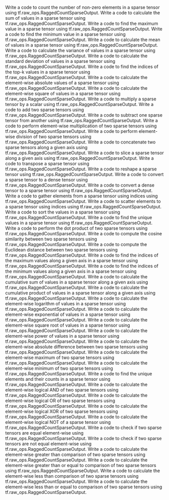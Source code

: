 Write a code to count the number of non-zero elements in a sparse tensor using tf.raw_ops.RaggedCountSparseOutput.
Write a code to calculate the sum of values in a sparse tensor using tf.raw_ops.RaggedCountSparseOutput.
Write a code to find the maximum value in a sparse tensor using tf.raw_ops.RaggedCountSparseOutput.
Write a code to find the minimum value in a sparse tensor using tf.raw_ops.RaggedCountSparseOutput.
Write a code to calculate the mean of values in a sparse tensor using tf.raw_ops.RaggedCountSparseOutput.
Write a code to calculate the variance of values in a sparse tensor using tf.raw_ops.RaggedCountSparseOutput.
Write a code to calculate the standard deviation of values in a sparse tensor using tf.raw_ops.RaggedCountSparseOutput.
Write a code to find the indices of the top-k values in a sparse tensor using tf.raw_ops.RaggedCountSparseOutput.
Write a code to calculate the element-wise absolute values of a sparse tensor using tf.raw_ops.RaggedCountSparseOutput.
Write a code to calculate the element-wise square of values in a sparse tensor using tf.raw_ops.RaggedCountSparseOutput.
Write a code to multiply a sparse tensor by a scalar using tf.raw_ops.RaggedCountSparseOutput.
Write a code to add two sparse tensors using tf.raw_ops.RaggedCountSparseOutput.
Write a code to subtract one sparse tensor from another using tf.raw_ops.RaggedCountSparseOutput.
Write a code to perform element-wise multiplication of two sparse tensors using tf.raw_ops.RaggedCountSparseOutput.
Write a code to perform element-wise division of two sparse tensors using tf.raw_ops.RaggedCountSparseOutput.
Write a code to concatenate two sparse tensors along a given axis using tf.raw_ops.RaggedCountSparseOutput.
Write a code to slice a sparse tensor along a given axis using tf.raw_ops.RaggedCountSparseOutput.
Write a code to transpose a sparse tensor using tf.raw_ops.RaggedCountSparseOutput.
Write a code to reshape a sparse tensor using tf.raw_ops.RaggedCountSparseOutput.
Write a code to convert a sparse tensor to a dense tensor using tf.raw_ops.RaggedCountSparseOutput.
Write a code to convert a dense tensor to a sparse tensor using tf.raw_ops.RaggedCountSparseOutput.
Write a code to gather elements from a sparse tensor using indices using tf.raw_ops.RaggedCountSparseOutput.
Write a code to scatter elements to a sparse tensor using indices using tf.raw_ops.RaggedCountSparseOutput.
Write a code to sort the values in a sparse tensor using tf.raw_ops.RaggedCountSparseOutput.
Write a code to find the unique values in a sparse tensor using tf.raw_ops.RaggedCountSparseOutput.
Write a code to perform the dot product of two sparse tensors using tf.raw_ops.RaggedCountSparseOutput.
Write a code to compute the cosine similarity between two sparse tensors using tf.raw_ops.RaggedCountSparseOutput.
Write a code to compute the Euclidean distance between two sparse tensors using tf.raw_ops.RaggedCountSparseOutput.
Write a code to find the indices of the maximum values along a given axis in a sparse tensor using tf.raw_ops.RaggedCountSparseOutput.
Write a code to find the indices of the minimum values along a given axis in a sparse tensor using tf.raw_ops.RaggedCountSparseOutput.
Write a code to calculate the cumulative sum of values in a sparse tensor along a given axis using tf.raw_ops.RaggedCountSparseOutput.
Write a code to calculate the cumulative product of values in a sparse tensor along a given axis using tf.raw_ops.RaggedCountSparseOutput.
Write a code to calculate the element-wise logarithm of values in a sparse tensor using tf.raw_ops.RaggedCountSparseOutput.
Write a code to calculate the element-wise exponential of values in a sparse tensor using tf.raw_ops.RaggedCountSparseOutput.
Write a code to calculate the element-wise square root of values in a sparse tensor using tf.raw_ops.RaggedCountSparseOutput.
Write a code to calculate the element-wise power of values in a sparse tensor using tf.raw_ops.RaggedCountSparseOutput.
Write a code to calculate the element-wise absolute difference between two sparse tensors using tf.raw_ops.RaggedCountSparseOutput.
Write a code to calculate the element-wise maximum of two sparse tensors using tf.raw_ops.RaggedCountSparseOutput.
Write a code to calculate the element-wise minimum of two sparse tensors using tf.raw_ops.RaggedCountSparseOutput.
Write a code to find the unique elements and their counts in a sparse tensor using tf.raw_ops.RaggedCountSparseOutput.
Write a code to calculate the element-wise logical AND of two sparse tensors using tf.raw_ops.RaggedCountSparseOutput.
Write a code to calculate the element-wise logical OR of two sparse tensors using tf.raw_ops.RaggedCountSparseOutput.
Write a code to calculate the element-wise logical XOR of two sparse tensors using tf.raw_ops.RaggedCountSparseOutput.
Write a code to calculate the element-wise logical NOT of a sparse tensor using tf.raw_ops.RaggedCountSparseOutput.
Write a code to check if two sparse tensors are equal element-wise using tf.raw_ops.RaggedCountSparseOutput.
Write a code to check if two sparse tensors are not equal element-wise using tf.raw_ops.RaggedCountSparseOutput.
Write a code to calculate the element-wise greater than comparison of two sparse tensors using tf.raw_ops.RaggedCountSparseOutput.
Write a code to calculate the element-wise greater than or equal to comparison of two sparse tensors using tf.raw_ops.RaggedCountSparseOutput.
Write a code to calculate the element-wise less than comparison of two sparse tensors using tf.raw_ops.RaggedCountSparseOutput.
Write a code to calculate the element-wise less than or equal to comparison of two sparse tensors using tf.raw_ops.RaggedCountSparseOutput.